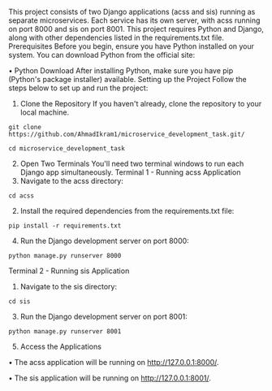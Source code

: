 This project consists of two Django applications (acss and sis) running as separate microservices. Each service has its own server, with acss running on port 8000 and sis on port 8001. This project requires Python and Django, along with other dependencies listed in the requirements.txt file.
Prerequisites
Before you begin, ensure you have Python installed on your system. You can download Python from the official site:

•	Python Download
After installing Python, make sure you have pip (Python's package installer) available.
Setting up the Project
Follow the steps below to set up and run the project:

1. Clone the Repository
If you haven't already, clone the repository to your local machine.

```
git clone https://github.com/AhmadIkram1/microservice_development_task.git/
```

```
cd microservice_development_task
```

2. Open Two Terminals
You'll need two terminal windows to run each Django app simultaneously.
Terminal 1 - Running acss Application
1.	Navigate to the acss directory:
```
cd acss
```

2.	Install the required dependencies from the requirements.txt file:
```   
pip install -r requirements.txt
```
4.	Run the Django development server on port 8000:
```   
python manage.py runserver 8000
```
Terminal 2 - Running sis Application
1.	Navigate to the sis directory:
```
cd sis
```
3.	Run the Django development server on port 8001:
```
python manage.py runserver 8001
```
5. Access the Applications
   
•	The acss application will be running on http://127.0.0.1:8000/.

•	The sis application will be running on http://127.0.0.1:8001/.


